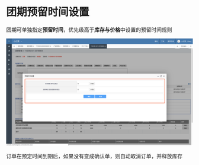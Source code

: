 # 团期预留时间设置

团期可单独指定**预留时间**，优先级高于**库存与价格**中设置的预留时间规则

![](../../.gitbook/assets/image%20%2867%29.png)

订单在预定时间到期后，如果没有变成确认单，则自动取消订单，并释放库存

